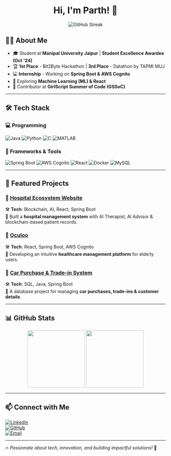 <h1 align="center">Hi, I'm Parth! 🚀</h1>  
<p align="center">
  <img src="https://github-readme-streak-stats.herokuapp.com?user=parth&theme=dark&hide_border=true" alt="GitHub Streak">
</p>

## 👨‍💻 About Me
- 🎓 Student at **Manipal University Jaipur** | **Student Excellence Awardee (Oct '24)**  
- 🏆 **1st Place** - Bit2Byte Hackathon | **3rd Place** - Datathon by TAPMI MUJ  
- 💻 **Internship** - Working on **Spring Boot & AWS Cognito**  
- 🔬 Exploring **Machine Learning (ML) & React**  
- 🚀 Contributor at **GirlScript Summer of Code (GSSoC)**  

---

## 🛠 Tech Stack
### 💻 Programming
![Java](https://img.shields.io/badge/Java-007396?style=flat&logo=java&logoColor=white)
![Python](https://img.shields.io/badge/Python-3776AB?style=flat&logo=python&logoColor=white)
![C](https://img.shields.io/badge/C-00599C?style=flat&logo=c&logoColor=white)
![MATLAB](https://img.shields.io/badge/MATLAB-0076A8?style=flat&logo=mathworks&logoColor=white)

### 🔧 Frameworks & Tools
![Spring Boot](https://img.shields.io/badge/Spring_Boot-6DB33F?style=flat&logo=spring-boot&logoColor=white)
![AWS Cognito](https://img.shields.io/badge/AWS_Cognito-FF9900?style=flat&logo=amazonaws&logoColor=white)
![React](https://img.shields.io/badge/React-61DAFB?style=flat&logo=react&logoColor=white)
![Docker](https://img.shields.io/badge/Docker-2496ED?style=flat&logo=docker&logoColor=white)
![MySQL](https://img.shields.io/badge/MySQL-4479A1?style=flat&logo=mysql&logoColor=white)

---

## 📂 Featured Projects  
### 🔹 [Hospital Ecosystem Website](https://github.com/your-username/hospital-ecosystem)  
🛠 **Tech**: Blockchain, AI, React, Spring Boot  
🔹 Built a **hospital management system** with AI Therapist, AI Advisor & blockchain-based patient records.  

### 🔹 [Oculoo](https://github.com/your-username/oculoo)  
🛠 **Tech**: React, Spring Boot, AWS Cognito  
🔹 Developing an intuitive **healthcare management platform** for elderly users.  

### 🔹 [Car Purchase & Trade-in System](https://github.com/your-username/cars-trade)  
🛠 **Tech**: SQL, Java, Spring Boot  
🔹 A database project for managing **car purchases, trade-ins & customer details**.  

---

## 📊 GitHub Stats  
<p align="center">
  <img src="https://github-readme-stats.vercel.app/api?username=parth&show_icons=true&theme=dark" height="180px">
  <img src="https://github-readme-stats.vercel.app/api/top-langs/?username=parth&layout=compact&theme=dark" height="180px">
</p>

---

## 📫 Connect with Me  
[![LinkedIn](https://img.shields.io/badge/LinkedIn-Parth-blue?style=flat&logo=linkedin)](https://www.linkedin.com/in/your-link)  
[![GitHub](https://img.shields.io/badge/GitHub-Parth-181717?style=flat&logo=github)](https://github.com/parth)  
[![Email](https://img.shields.io/badge/Email-parth@example.com-red?style=flat&logo=gmail)](mailto:parth@example.com)  

---

🔥 *Passionate about tech, innovation, and building impactful solutions!* 🚀  

